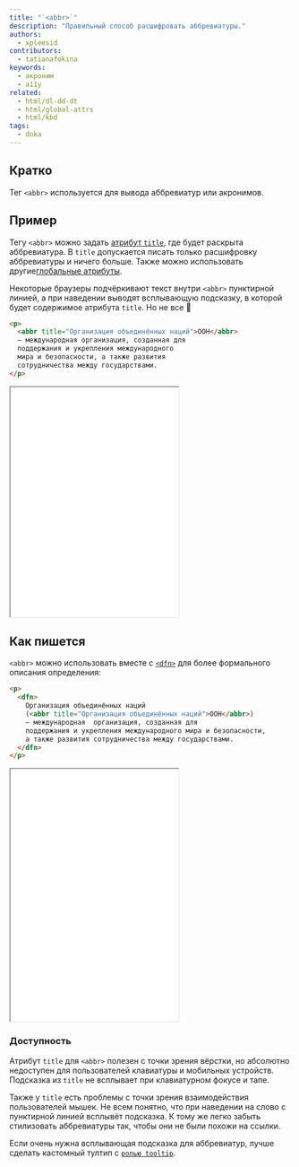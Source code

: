 ```yaml
---
title: "`<abbr>`"
description: "Правильный способ расшифровать аббревиатуры."
authors:
  - xpleesid
contributors:
  - tatianafokina
keywords:
  - акроним
  - a11y
related:
  - html/dl-dd-dt
  - html/global-attrs
  - html/kbd
tags:
  - doka
---
```


## Кратко

Тег `<abbr>` используется для вывода аббревиатур или акронимов.

## Пример

Тегу `<abbr>` можно задать [атрибут `title`](/html/global-attrs/#title), где будет раскрыта аббревиатура. В `title` допускается писать только расшифровку аббревиатуры и ничего больше. Также можно использовать другие[глобальные атрибуты](/html/global-attrs/).

Некоторые браузеры подчёркивают текст внутри `<abbr>` пунктирной линией, а при наведении выводят всплывающую подсказку, в которой будет содержимое атрибута `title`. Но не все 🤔

```html
<p>
  <abbr title="Организация объединённых наций">ООН</abbr>
  — международная организация, созданная для
  поддержания и укрепления международного
  мира и безопасности, а также развития
  сотрудничества между государствами.
</p>
```

<iframe title="Пример с аббревиатурой ООН" src="demos/un/" height="410"></iframe>

## Как пишется

`<abbr>` можно использовать вместе с [`<dfn>`](/html/dfn/) для более формального описания определения:

```html
<p>
  <dfn>
    Организация объединённых наций
    (<abbr title="Организация объединённых наций">ООН</abbr>)
    — международная  организация, созданная для
    поддержания и укрепления международного мира и безопасности,
    а также развития сотрудничества между государствами.
  </dfn>
</p>
```

<iframe title="Пример с тегом dfn" src="demos/with-dfn/" height="450"></iframe>

### Доступность

Атрибут `title` для `<abbr>` полезен с точки зрения вёрстки, но абсолютно недоступен для пользователей клавиатуры и мобильных устройств. Подсказка из `title` не всплывает при клавиатурном фокусе и тапе.

Также у `title` есть проблемы с точки зрения взаимодействия пользователей мышек. Не всем понятно, что при наведении на слово с пунктирной линией всплывёт подсказка. К тому же легко забыть стилизовать аббревиатуры так, чтобы они не были похожи на ссылки.

Если очень нужна всплывающая подсказка для аббревиатур, лучше сделать кастомный тултип с [`ролью tooltip`](/a11y/role-tooltip/).
